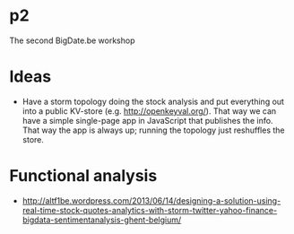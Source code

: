 p2 
==
The second BigDate.be workshop

Ideas
=====
* Have a storm topology doing the stock analysis and put everything out into a public KV-store (e.g. http://openkeyval.org/). 
That way we can have a simple single-page app in JavaScript that publishes the info. That way the app is always up; 
running the topology just reshuffles the store.


Functional analysis
===================

* http://altf1be.wordpress.com/2013/06/14/designing-a-solution-using-real-time-stock-quotes-analytics-with-storm-twitter-yahoo-finance-bigdata-sentimentanalysis-ghent-belgium/

